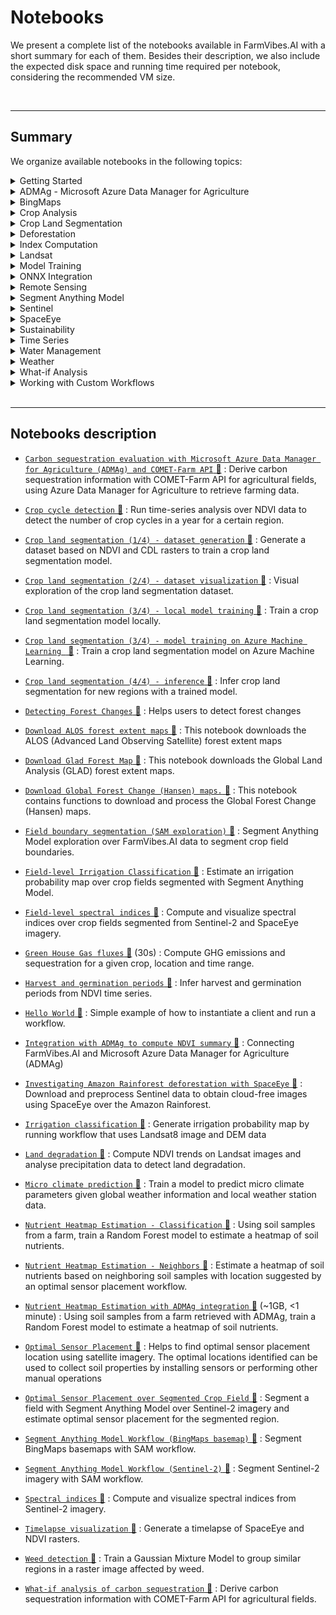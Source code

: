 # Notebooks

We present a complete list of the notebooks available in FarmVibes.AI with a short summary for each of them. Besides their description, we also include the expected disk space and running time required per notebook, considering the recommended VM size.

<br>

---------------


## Summary

We organize available notebooks in the following topics:

<details>
<summary> Getting Started </summary>

- [`Hello World` 📓](https://github.com/microsoft/farmvibes-ai/blob/main/notebooks/helloworld.ipynb)

- [`Spectral indices` 📓](https://github.com/microsoft/farmvibes-ai/blob/main/notebooks/sentinel/spectral_indices.ipynb)


</details>
<details>
<summary> ADMAg - Microsoft Azure Data Manager for Agriculture </summary>

- [`Carbon sequestration evaluation with Microsoft Azure Data Manager for Agriculture (ADMAg) and COMET-Farm API` 📓](https://github.com/microsoft/farmvibes-ai/blob/main/notebooks/admag/azure_data_manager_for_agriculture_and_comet_farm_api_example.ipynb)

- [`Integration with ADMAg to compute NDVI summary` 📓](https://github.com/microsoft/farmvibes-ai/blob/main/notebooks/admag/azure_data_manager_for_agriculture_example.ipynb)

- [`Nutrient Heatmap Estimation with ADMAg integration` 📓](https://github.com/microsoft/farmvibes-ai/blob/main/notebooks/heatmaps/nutrients_using_classification_admag.ipynb)


</details>
<details>
<summary> BingMaps </summary>

- [`Segment Anything Model Workflow (BingMaps basemap)` 📓](https://github.com/microsoft/farmvibes-ai/blob/main/notebooks/segment_anything/basemap_segmentation.ipynb)


</details>
<details>
<summary> Crop Analysis </summary>

- [`Harvest and germination periods` 📓](https://github.com/microsoft/farmvibes-ai/blob/main/notebooks/harvest_period/ndvi_summary.ipynb)

- [`Integration with ADMAg to compute NDVI summary` 📓](https://github.com/microsoft/farmvibes-ai/blob/main/notebooks/admag/azure_data_manager_for_agriculture_example.ipynb)


</details>
<details>
<summary> Crop Land Segmentation </summary>

- [`Crop land segmentation (1/4) - dataset generation` 📓](https://github.com/microsoft/farmvibes-ai/blob/main/notebooks/crop_segmentation/01_dataset_generation.ipynb)

- [`Crop land segmentation (2/4) - dataset visualization` 📓](https://github.com/microsoft/farmvibes-ai/blob/main/notebooks/crop_segmentation/02_visualize_dataset.ipynb)

- [`Crop land segmentation (3/4) - local model training` 📓](https://github.com/microsoft/farmvibes-ai/blob/main/notebooks/crop_segmentation/03_local_training.ipynb)

- [`Crop land segmentation (3/4) - model training on Azure Machine Learning ` 📓](https://github.com/microsoft/farmvibes-ai/blob/main/notebooks/crop_segmentation/03_aml_training.ipynb)

- [`Crop land segmentation (4/4) - inference` 📓](https://github.com/microsoft/farmvibes-ai/blob/main/notebooks/crop_segmentation/04_inference.ipynb)


</details>
<details>
<summary> Deforestation </summary>

- [`Detecting Forest Changes` 📓](https://github.com/microsoft/farmvibes-ai/blob/main/notebooks/forest/forest_change_detection.ipynb)

- [`Download ALOS forest extent maps` 📓](https://github.com/microsoft/farmvibes-ai/blob/main/notebooks/forest/download_alos_forest_map.ipynb)

- [`Download Glad Forest Map` 📓](https://github.com/microsoft/farmvibes-ai/blob/main/notebooks/forest/download_glad_forest_map.ipynb)

- [`Download Global Forest Change (Hansen) maps.` 📓](https://github.com/microsoft/farmvibes-ai/blob/main/notebooks/forest/download_hansen_forest_map.ipynb)


</details>
<details>
<summary> Index Computation </summary>

- [`Crop cycle detection` 📓](https://github.com/microsoft/farmvibes-ai/blob/main/notebooks/crop_cycles/crop_cycles.ipynb)

- [`Field-level spectral indices` 📓](https://github.com/microsoft/farmvibes-ai/blob/main/notebooks/sentinel/field_level_spectral_indices.ipynb)

- [`Harvest and germination periods` 📓](https://github.com/microsoft/farmvibes-ai/blob/main/notebooks/harvest_period/ndvi_summary.ipynb)

- [`Irrigation classification` 📓](https://github.com/microsoft/farmvibes-ai/blob/main/notebooks/irrigation/irrigation_classification.ipynb)

- [`Land degradation` 📓](https://github.com/microsoft/farmvibes-ai/blob/main/notebooks/land_degradation/land_degradation.ipynb)

- [`Nutrient Heatmap Estimation - Classification` 📓](https://github.com/microsoft/farmvibes-ai/blob/main/notebooks/heatmaps/nutrients_using_classification.ipynb)

- [`Nutrient Heatmap Estimation - Neighbors` 📓](https://github.com/microsoft/farmvibes-ai/blob/main/notebooks/heatmaps/nutrients_using_neighbors.ipynb)

- [`Nutrient Heatmap Estimation with ADMAg integration` 📓](https://github.com/microsoft/farmvibes-ai/blob/main/notebooks/heatmaps/nutrients_using_classification_admag.ipynb)

- [`Optimal Sensor Placement` 📓](https://github.com/microsoft/farmvibes-ai/blob/main/notebooks/sensor/optimal_locations.ipynb)

- [`Optimal Sensor Placement over Segmented Crop Field` 📓](https://github.com/microsoft/farmvibes-ai/blob/main/notebooks/sensor/optimal_locations_segmentation.ipynb)

- [`Spectral indices` 📓](https://github.com/microsoft/farmvibes-ai/blob/main/notebooks/sentinel/spectral_indices.ipynb)

- [`Timelapse visualization` 📓](https://github.com/microsoft/farmvibes-ai/blob/main/notebooks/sentinel/timelapse_visualization.ipynb)


</details>
<details>
<summary> Landsat </summary>

- [`Irrigation classification` 📓](https://github.com/microsoft/farmvibes-ai/blob/main/notebooks/irrigation/irrigation_classification.ipynb)

- [`Land degradation` 📓](https://github.com/microsoft/farmvibes-ai/blob/main/notebooks/land_degradation/land_degradation.ipynb)


</details>
<details>
<summary> Model Training </summary>

- [`Crop land segmentation (1/4) - dataset generation` 📓](https://github.com/microsoft/farmvibes-ai/blob/main/notebooks/crop_segmentation/01_dataset_generation.ipynb)

- [`Crop land segmentation (3/4) - local model training` 📓](https://github.com/microsoft/farmvibes-ai/blob/main/notebooks/crop_segmentation/03_local_training.ipynb)

- [`Crop land segmentation (3/4) - model training on Azure Machine Learning ` 📓](https://github.com/microsoft/farmvibes-ai/blob/main/notebooks/crop_segmentation/03_aml_training.ipynb)

- [`Micro climate prediction` 📓](https://github.com/microsoft/farmvibes-ai/blob/main/notebooks/deepmc/mc_forecast.ipynb)

- [`Nutrient Heatmap Estimation - Classification` 📓](https://github.com/microsoft/farmvibes-ai/blob/main/notebooks/heatmaps/nutrients_using_classification.ipynb)

- [`Nutrient Heatmap Estimation - Neighbors` 📓](https://github.com/microsoft/farmvibes-ai/blob/main/notebooks/heatmaps/nutrients_using_neighbors.ipynb)

- [`Nutrient Heatmap Estimation with ADMAg integration` 📓](https://github.com/microsoft/farmvibes-ai/blob/main/notebooks/heatmaps/nutrients_using_classification_admag.ipynb)

- [`Optimal Sensor Placement` 📓](https://github.com/microsoft/farmvibes-ai/blob/main/notebooks/sensor/optimal_locations.ipynb)

- [`Weed detection` 📓](https://github.com/microsoft/farmvibes-ai/blob/main/notebooks/weed_detection/weed_detection.ipynb)


</details>
<details>
<summary> ONNX Integration </summary>

- [`Crop cycle detection` 📓](https://github.com/microsoft/farmvibes-ai/blob/main/notebooks/crop_cycles/crop_cycles.ipynb)

- [`Crop land segmentation (3/4) - local model training` 📓](https://github.com/microsoft/farmvibes-ai/blob/main/notebooks/crop_segmentation/03_local_training.ipynb)

- [`Crop land segmentation (3/4) - model training on Azure Machine Learning ` 📓](https://github.com/microsoft/farmvibes-ai/blob/main/notebooks/crop_segmentation/03_aml_training.ipynb)

- [`Crop land segmentation (4/4) - inference` 📓](https://github.com/microsoft/farmvibes-ai/blob/main/notebooks/crop_segmentation/04_inference.ipynb)


</details>
<details>
<summary> Remote Sensing </summary>

- [`Crop cycle detection` 📓](https://github.com/microsoft/farmvibes-ai/blob/main/notebooks/crop_cycles/crop_cycles.ipynb)

- [`Crop land segmentation (1/4) - dataset generation` 📓](https://github.com/microsoft/farmvibes-ai/blob/main/notebooks/crop_segmentation/01_dataset_generation.ipynb)

- [`Crop land segmentation (2/4) - dataset visualization` 📓](https://github.com/microsoft/farmvibes-ai/blob/main/notebooks/crop_segmentation/02_visualize_dataset.ipynb)

- [`Crop land segmentation (3/4) - local model training` 📓](https://github.com/microsoft/farmvibes-ai/blob/main/notebooks/crop_segmentation/03_local_training.ipynb)

- [`Crop land segmentation (3/4) - model training on Azure Machine Learning ` 📓](https://github.com/microsoft/farmvibes-ai/blob/main/notebooks/crop_segmentation/03_aml_training.ipynb)

- [`Crop land segmentation (4/4) - inference` 📓](https://github.com/microsoft/farmvibes-ai/blob/main/notebooks/crop_segmentation/04_inference.ipynb)

- [`Detecting Forest Changes` 📓](https://github.com/microsoft/farmvibes-ai/blob/main/notebooks/forest/forest_change_detection.ipynb)

- [`Download ALOS forest extent maps` 📓](https://github.com/microsoft/farmvibes-ai/blob/main/notebooks/forest/download_alos_forest_map.ipynb)

- [`Download Glad Forest Map` 📓](https://github.com/microsoft/farmvibes-ai/blob/main/notebooks/forest/download_glad_forest_map.ipynb)

- [`Download Global Forest Change (Hansen) maps.` 📓](https://github.com/microsoft/farmvibes-ai/blob/main/notebooks/forest/download_hansen_forest_map.ipynb)

- [`Field boundary segmentation (SAM exploration)` 📓](https://github.com/microsoft/farmvibes-ai/blob/main/notebooks/segment_anything/sam_exploration.ipynb)

- [`Field-level Irrigation Classification` 📓](https://github.com/microsoft/farmvibes-ai/blob/main/notebooks/irrigation/field_level_irrigation_classification.ipynb)

- [`Field-level spectral indices` 📓](https://github.com/microsoft/farmvibes-ai/blob/main/notebooks/sentinel/field_level_spectral_indices.ipynb)

- [`Harvest and germination periods` 📓](https://github.com/microsoft/farmvibes-ai/blob/main/notebooks/harvest_period/ndvi_summary.ipynb)

- [`Investigating Amazon Rainforest deforestation with SpaceEye` 📓](https://github.com/microsoft/farmvibes-ai/blob/main/notebooks/sentinel/sentinel_spaceeye.ipynb)

- [`Irrigation classification` 📓](https://github.com/microsoft/farmvibes-ai/blob/main/notebooks/irrigation/irrigation_classification.ipynb)

- [`Land degradation` 📓](https://github.com/microsoft/farmvibes-ai/blob/main/notebooks/land_degradation/land_degradation.ipynb)

- [`Optimal Sensor Placement over Segmented Crop Field` 📓](https://github.com/microsoft/farmvibes-ai/blob/main/notebooks/sensor/optimal_locations_segmentation.ipynb)

- [`Segment Anything Model Workflow (BingMaps basemap)` 📓](https://github.com/microsoft/farmvibes-ai/blob/main/notebooks/segment_anything/basemap_segmentation.ipynb)

- [`Segment Anything Model Workflow (Sentinel-2)` 📓](https://github.com/microsoft/farmvibes-ai/blob/main/notebooks/segment_anything/sentinel2_segmentation.ipynb)

- [`Spectral indices` 📓](https://github.com/microsoft/farmvibes-ai/blob/main/notebooks/sentinel/spectral_indices.ipynb)

- [`Timelapse visualization` 📓](https://github.com/microsoft/farmvibes-ai/blob/main/notebooks/sentinel/timelapse_visualization.ipynb)

- [`Weed detection` 📓](https://github.com/microsoft/farmvibes-ai/blob/main/notebooks/weed_detection/weed_detection.ipynb)


</details>
<details>
<summary> Segment Anything Model </summary>

- [`Field boundary segmentation (SAM exploration)` 📓](https://github.com/microsoft/farmvibes-ai/blob/main/notebooks/segment_anything/sam_exploration.ipynb)

- [`Field-level Irrigation Classification` 📓](https://github.com/microsoft/farmvibes-ai/blob/main/notebooks/irrigation/field_level_irrigation_classification.ipynb)

- [`Field-level spectral indices` 📓](https://github.com/microsoft/farmvibes-ai/blob/main/notebooks/sentinel/field_level_spectral_indices.ipynb)

- [`Optimal Sensor Placement over Segmented Crop Field` 📓](https://github.com/microsoft/farmvibes-ai/blob/main/notebooks/sensor/optimal_locations_segmentation.ipynb)

- [`Segment Anything Model Workflow (BingMaps basemap)` 📓](https://github.com/microsoft/farmvibes-ai/blob/main/notebooks/segment_anything/basemap_segmentation.ipynb)

- [`Segment Anything Model Workflow (Sentinel-2)` 📓](https://github.com/microsoft/farmvibes-ai/blob/main/notebooks/segment_anything/sentinel2_segmentation.ipynb)


</details>
<details>
<summary> Sentinel </summary>

- [`Field boundary segmentation (SAM exploration)` 📓](https://github.com/microsoft/farmvibes-ai/blob/main/notebooks/segment_anything/sam_exploration.ipynb)

- [`Field-level spectral indices` 📓](https://github.com/microsoft/farmvibes-ai/blob/main/notebooks/sentinel/field_level_spectral_indices.ipynb)

- [`Investigating Amazon Rainforest deforestation with SpaceEye` 📓](https://github.com/microsoft/farmvibes-ai/blob/main/notebooks/sentinel/sentinel_spaceeye.ipynb)

- [`Nutrient Heatmap Estimation - Classification` 📓](https://github.com/microsoft/farmvibes-ai/blob/main/notebooks/heatmaps/nutrients_using_classification.ipynb)

- [`Nutrient Heatmap Estimation - Neighbors` 📓](https://github.com/microsoft/farmvibes-ai/blob/main/notebooks/heatmaps/nutrients_using_neighbors.ipynb)

- [`Nutrient Heatmap Estimation with ADMAg integration` 📓](https://github.com/microsoft/farmvibes-ai/blob/main/notebooks/heatmaps/nutrients_using_classification_admag.ipynb)

- [`Optimal Sensor Placement` 📓](https://github.com/microsoft/farmvibes-ai/blob/main/notebooks/sensor/optimal_locations.ipynb)

- [`Optimal Sensor Placement over Segmented Crop Field` 📓](https://github.com/microsoft/farmvibes-ai/blob/main/notebooks/sensor/optimal_locations_segmentation.ipynb)

- [`Segment Anything Model Workflow (Sentinel-2)` 📓](https://github.com/microsoft/farmvibes-ai/blob/main/notebooks/segment_anything/sentinel2_segmentation.ipynb)

- [`Spectral indices` 📓](https://github.com/microsoft/farmvibes-ai/blob/main/notebooks/sentinel/spectral_indices.ipynb)


</details>
<details>
<summary> SpaceEye </summary>

- [`Crop cycle detection` 📓](https://github.com/microsoft/farmvibes-ai/blob/main/notebooks/crop_cycles/crop_cycles.ipynb)

- [`Field-level spectral indices` 📓](https://github.com/microsoft/farmvibes-ai/blob/main/notebooks/sentinel/field_level_spectral_indices.ipynb)

- [`Investigating Amazon Rainforest deforestation with SpaceEye` 📓](https://github.com/microsoft/farmvibes-ai/blob/main/notebooks/sentinel/sentinel_spaceeye.ipynb)

- [`Timelapse visualization` 📓](https://github.com/microsoft/farmvibes-ai/blob/main/notebooks/sentinel/timelapse_visualization.ipynb)


</details>
<details>
<summary> Sustainability </summary>

- [`Carbon sequestration evaluation with Microsoft Azure Data Manager for Agriculture (ADMAg) and COMET-Farm API` 📓](https://github.com/microsoft/farmvibes-ai/blob/main/notebooks/admag/azure_data_manager_for_agriculture_and_comet_farm_api_example.ipynb)

- [`Detecting Forest Changes` 📓](https://github.com/microsoft/farmvibes-ai/blob/main/notebooks/forest/forest_change_detection.ipynb)

- [`Download ALOS forest extent maps` 📓](https://github.com/microsoft/farmvibes-ai/blob/main/notebooks/forest/download_alos_forest_map.ipynb)

- [`Download Glad Forest Map` 📓](https://github.com/microsoft/farmvibes-ai/blob/main/notebooks/forest/download_glad_forest_map.ipynb)

- [`Download Global Forest Change (Hansen) maps.` 📓](https://github.com/microsoft/farmvibes-ai/blob/main/notebooks/forest/download_hansen_forest_map.ipynb)

- [`Green House Gas fluxes` 📓](https://github.com/microsoft/farmvibes-ai/blob/main/notebooks/ghg_fluxes/ghg_fluxes.ipynb)

- [`Nutrient Heatmap Estimation - Classification` 📓](https://github.com/microsoft/farmvibes-ai/blob/main/notebooks/heatmaps/nutrients_using_classification.ipynb)

- [`Nutrient Heatmap Estimation - Neighbors` 📓](https://github.com/microsoft/farmvibes-ai/blob/main/notebooks/heatmaps/nutrients_using_neighbors.ipynb)

- [`Nutrient Heatmap Estimation with ADMAg integration` 📓](https://github.com/microsoft/farmvibes-ai/blob/main/notebooks/heatmaps/nutrients_using_classification_admag.ipynb)

- [`Optimal Sensor Placement` 📓](https://github.com/microsoft/farmvibes-ai/blob/main/notebooks/sensor/optimal_locations.ipynb)

- [`Optimal Sensor Placement over Segmented Crop Field` 📓](https://github.com/microsoft/farmvibes-ai/blob/main/notebooks/sensor/optimal_locations_segmentation.ipynb)

- [`What-if analysis of carbon sequestration` 📓](https://github.com/microsoft/farmvibes-ai/blob/main/notebooks/carbon/whatif.ipynb)


</details>
<details>
<summary> Time Series </summary>

- [`Harvest and germination periods` 📓](https://github.com/microsoft/farmvibes-ai/blob/main/notebooks/harvest_period/ndvi_summary.ipynb)


</details>
<details>
<summary> Water Management </summary>

- [`Field-level Irrigation Classification` 📓](https://github.com/microsoft/farmvibes-ai/blob/main/notebooks/irrigation/field_level_irrigation_classification.ipynb)

- [`Irrigation classification` 📓](https://github.com/microsoft/farmvibes-ai/blob/main/notebooks/irrigation/irrigation_classification.ipynb)


</details>
<details>
<summary> Weather </summary>

- [`Land degradation` 📓](https://github.com/microsoft/farmvibes-ai/blob/main/notebooks/land_degradation/land_degradation.ipynb)

- [`Micro climate prediction` 📓](https://github.com/microsoft/farmvibes-ai/blob/main/notebooks/deepmc/mc_forecast.ipynb)


</details>
<details>
<summary> What-if Analysis </summary>

- [`Carbon sequestration evaluation with Microsoft Azure Data Manager for Agriculture (ADMAg) and COMET-Farm API` 📓](https://github.com/microsoft/farmvibes-ai/blob/main/notebooks/admag/azure_data_manager_for_agriculture_and_comet_farm_api_example.ipynb)

- [`Green House Gas fluxes` 📓](https://github.com/microsoft/farmvibes-ai/blob/main/notebooks/ghg_fluxes/ghg_fluxes.ipynb)

- [`What-if analysis of carbon sequestration` 📓](https://github.com/microsoft/farmvibes-ai/blob/main/notebooks/carbon/whatif.ipynb)


</details>
<details>
<summary> Working with Custom Workflows </summary>

- [`Crop cycle detection` 📓](https://github.com/microsoft/farmvibes-ai/blob/main/notebooks/crop_cycles/crop_cycles.ipynb)

- [`Crop land segmentation (1/4) - dataset generation` 📓](https://github.com/microsoft/farmvibes-ai/blob/main/notebooks/crop_segmentation/01_dataset_generation.ipynb)

- [`Crop land segmentation (2/4) - dataset visualization` 📓](https://github.com/microsoft/farmvibes-ai/blob/main/notebooks/crop_segmentation/02_visualize_dataset.ipynb)

- [`Integration with ADMAg to compute NDVI summary` 📓](https://github.com/microsoft/farmvibes-ai/blob/main/notebooks/admag/azure_data_manager_for_agriculture_example.ipynb)

- [`Nutrient Heatmap Estimation - Classification` 📓](https://github.com/microsoft/farmvibes-ai/blob/main/notebooks/heatmaps/nutrients_using_classification.ipynb)

- [`Nutrient Heatmap Estimation - Neighbors` 📓](https://github.com/microsoft/farmvibes-ai/blob/main/notebooks/heatmaps/nutrients_using_neighbors.ipynb)

- [`Nutrient Heatmap Estimation with ADMAg integration` 📓](https://github.com/microsoft/farmvibes-ai/blob/main/notebooks/heatmaps/nutrients_using_classification_admag.ipynb)

- [`Optimal Sensor Placement` 📓](https://github.com/microsoft/farmvibes-ai/blob/main/notebooks/sensor/optimal_locations.ipynb)

- [`Spectral indices` 📓](https://github.com/microsoft/farmvibes-ai/blob/main/notebooks/sentinel/spectral_indices.ipynb)

- [`Timelapse visualization` 📓](https://github.com/microsoft/farmvibes-ai/blob/main/notebooks/sentinel/timelapse_visualization.ipynb)


</details>




<br>

---------------


## Notebooks description

- [`Carbon sequestration evaluation with Microsoft Azure Data Manager for Agriculture (ADMAg) and COMET-Farm API` 📓](https://github.com/microsoft/farmvibes-ai/blob/main/notebooks/admag/azure_data_manager_for_agriculture_and_comet_farm_api_example.ipynb) : Derive carbon sequestration information with COMET-Farm API for agricultural fields, using Azure Data Manager for Agriculture to retrieve farming data.

- [`Crop cycle detection` 📓](https://github.com/microsoft/farmvibes-ai/blob/main/notebooks/crop_cycles/crop_cycles.ipynb) : Run time-series analysis over NDVI data to detect the number of crop cycles in a year for a certain region.

- [`Crop land segmentation (1/4) - dataset generation` 📓](https://github.com/microsoft/farmvibes-ai/blob/main/notebooks/crop_segmentation/01_dataset_generation.ipynb) : Generate a dataset based on NDVI and CDL rasters to train a crop land segmentation model.

- [`Crop land segmentation (2/4) - dataset visualization` 📓](https://github.com/microsoft/farmvibes-ai/blob/main/notebooks/crop_segmentation/02_visualize_dataset.ipynb) : Visual exploration of the crop land segmentation dataset.

- [`Crop land segmentation (3/4) - local model training` 📓](https://github.com/microsoft/farmvibes-ai/blob/main/notebooks/crop_segmentation/03_local_training.ipynb) : Train a crop land segmentation model locally.

- [`Crop land segmentation (3/4) - model training on Azure Machine Learning ` 📓](https://github.com/microsoft/farmvibes-ai/blob/main/notebooks/crop_segmentation/03_aml_training.ipynb) : Train a crop land segmentation model on Azure Machine Learning.

- [`Crop land segmentation (4/4) - inference` 📓](https://github.com/microsoft/farmvibes-ai/blob/main/notebooks/crop_segmentation/04_inference.ipynb) : Infer crop land segmentation for new regions with a trained model.

- [`Detecting Forest Changes` 📓](https://github.com/microsoft/farmvibes-ai/blob/main/notebooks/forest/forest_change_detection.ipynb) : Helps users to detect forest changes

- [`Download ALOS forest extent maps` 📓](https://github.com/microsoft/farmvibes-ai/blob/main/notebooks/forest/download_alos_forest_map.ipynb) : This notebook downloads the ALOS (Advanced Land Observing Satellite) forest extent maps

- [`Download Glad Forest Map` 📓](https://github.com/microsoft/farmvibes-ai/blob/main/notebooks/forest/download_glad_forest_map.ipynb) : This notebook downloads the Global Land Analysis (GLAD) forest extent maps.

- [`Download Global Forest Change (Hansen) maps.` 📓](https://github.com/microsoft/farmvibes-ai/blob/main/notebooks/forest/download_hansen_forest_map.ipynb) : This notebook contains functions to download and process the Global Forest Change (Hansen) maps.

- [`Field boundary segmentation (SAM exploration)` 📓](https://github.com/microsoft/farmvibes-ai/blob/main/notebooks/segment_anything/sam_exploration.ipynb) : Segment Anything Model exploration over FarmVibes.AI data to segment crop field boundaries.

- [`Field-level Irrigation Classification` 📓](https://github.com/microsoft/farmvibes-ai/blob/main/notebooks/irrigation/field_level_irrigation_classification.ipynb) : Estimate an irrigation probability map over crop fields segmented with Segment Anything Model.

- [`Field-level spectral indices` 📓](https://github.com/microsoft/farmvibes-ai/blob/main/notebooks/sentinel/field_level_spectral_indices.ipynb) : Compute and visualize spectral indices over crop fields segmented from Sentinel-2 and SpaceEye imagery.

- [`Green House Gas fluxes` 📓](https://github.com/microsoft/farmvibes-ai/blob/main/notebooks/ghg_fluxes/ghg_fluxes.ipynb)  (30s) : Compute GHG emissions and sequestration for a given crop, location and time range.

- [`Harvest and germination periods` 📓](https://github.com/microsoft/farmvibes-ai/blob/main/notebooks/harvest_period/ndvi_summary.ipynb) : Infer harvest and germination periods from NDVI time series.

- [`Hello World` 📓](https://github.com/microsoft/farmvibes-ai/blob/main/notebooks/helloworld.ipynb) : Simple example of how to instantiate a client and run a workflow.

- [`Integration with ADMAg to compute NDVI summary` 📓](https://github.com/microsoft/farmvibes-ai/blob/main/notebooks/admag/azure_data_manager_for_agriculture_example.ipynb) : Connecting FarmVibes.AI and Microsoft Azure Data Manager for Agriculture (ADMAg)

- [`Investigating Amazon Rainforest deforestation with SpaceEye` 📓](https://github.com/microsoft/farmvibes-ai/blob/main/notebooks/sentinel/sentinel_spaceeye.ipynb) : Download and preprocess Sentinel data to obtain cloud-free images using SpaceEye over the Amazon Rainforest.

- [`Irrigation classification` 📓](https://github.com/microsoft/farmvibes-ai/blob/main/notebooks/irrigation/irrigation_classification.ipynb) : Generate irrigation probability map by running workflow that uses Landsat8 image and DEM data

- [`Land degradation` 📓](https://github.com/microsoft/farmvibes-ai/blob/main/notebooks/land_degradation/land_degradation.ipynb) : Compute NDVI trends on Landsat images and analyse precipitation data to detect land degradation.

- [`Micro climate prediction` 📓](https://github.com/microsoft/farmvibes-ai/blob/main/notebooks/deepmc/mc_forecast.ipynb) : Train a model to predict micro climate parameters given global weather information and local weather station data.

- [`Nutrient Heatmap Estimation - Classification` 📓](https://github.com/microsoft/farmvibes-ai/blob/main/notebooks/heatmaps/nutrients_using_classification.ipynb) : Using soil samples from a farm, train a Random Forest model to estimate a heatmap of soil nutrients.

- [`Nutrient Heatmap Estimation - Neighbors` 📓](https://github.com/microsoft/farmvibes-ai/blob/main/notebooks/heatmaps/nutrients_using_neighbors.ipynb) : Estimate a heatmap of soil nutrients based on neighboring soil samples with location suggested by an optimal sensor placement workflow.

- [`Nutrient Heatmap Estimation with ADMAg integration` 📓](https://github.com/microsoft/farmvibes-ai/blob/main/notebooks/heatmaps/nutrients_using_classification_admag.ipynb)  (~1GB, <1 minute) : Using soil samples from a farm retrieved with ADMAg, train a Random Forest model to estimate a heatmap of soil nutrients.

- [`Optimal Sensor Placement` 📓](https://github.com/microsoft/farmvibes-ai/blob/main/notebooks/sensor/optimal_locations.ipynb) : Helps to find optimal sensor placement location using satellite imagery. The optimal locations identified can be used to collect soil properties by installing sensors or performing other manual operations

- [`Optimal Sensor Placement over Segmented Crop Field` 📓](https://github.com/microsoft/farmvibes-ai/blob/main/notebooks/sensor/optimal_locations_segmentation.ipynb) : Segment a field with Segment Anything Model over Sentinel-2 imagery and estimate optimal sensor placement for the segmented region.

- [`Segment Anything Model Workflow (BingMaps basemap)` 📓](https://github.com/microsoft/farmvibes-ai/blob/main/notebooks/segment_anything/basemap_segmentation.ipynb) : Segment BingMaps basemaps with SAM workflow.

- [`Segment Anything Model Workflow (Sentinel-2)` 📓](https://github.com/microsoft/farmvibes-ai/blob/main/notebooks/segment_anything/sentinel2_segmentation.ipynb) : Segment Sentinel-2 imagery with SAM workflow.

- [`Spectral indices` 📓](https://github.com/microsoft/farmvibes-ai/blob/main/notebooks/sentinel/spectral_indices.ipynb) : Compute and visualize spectral indices from Sentinel-2 imagery.

- [`Timelapse visualization` 📓](https://github.com/microsoft/farmvibes-ai/blob/main/notebooks/sentinel/timelapse_visualization.ipynb) : Generate a timelapse of SpaceEye and NDVI rasters.

- [`Weed detection` 📓](https://github.com/microsoft/farmvibes-ai/blob/main/notebooks/weed_detection/weed_detection.ipynb) : Train a Gaussian Mixture Model to group similar regions in a raster image affected by weed.

- [`What-if analysis of carbon sequestration` 📓](https://github.com/microsoft/farmvibes-ai/blob/main/notebooks/carbon/whatif.ipynb) : Derive carbon sequestration information with COMET-Farm API for agricultural fields.


